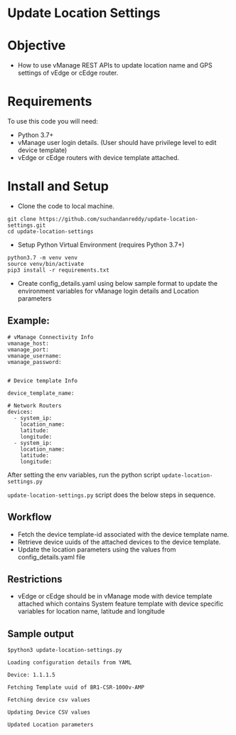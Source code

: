 # Update Location Settings

# Objective 

*   How to use vManage REST APIs to update location name and GPS settings of vEdge or cEdge router. 


# Requirements

To use this code you will need:

* Python 3.7+
* vManage user login details. (User should have privilege level to edit device template)
* vEdge or cEdge routers with device template attached.

# Install and Setup

- Clone the code to local machine.

```
git clone https://github.com/suchandanreddy/update-location-settings.git
cd update-location-settings
```
- Setup Python Virtual Environment (requires Python 3.7+)

```
python3.7 -m venv venv
source venv/bin/activate
pip3 install -r requirements.txt
```

- Create config_details.yaml using below sample format to update the environment variables for vManage login details and Location parameters

## Example:

```
# vManage Connectivity Info
vmanage_host: 
vmanage_port: 
vmanage_username: 
vmanage_password: 


# Device template Info

device_template_name: 

# Network Routers
devices:
  - system_ip: 
    location_name: 
    latitude:
    longitude: 
  - system_ip: 
    location_name: 
    latitude: 
    longitude: 
```


After setting the env variables, run the python script `update-location-settings.py`

`update-location-settings.py` script does the below steps in sequence. 

## Workflow

- Fetch the device template-id associated with the device template name. 
- Retrieve device uuids of the attached devices to the device template. 
- Update the location parameters using the values from config_details.yaml file

## Restrictions

- vEdge or cEdge should be in vManage mode with device template attached which contains System feature template with device specific variables for location name, latitude and longitude

## Sample output

```
$python3 update-location-settings.py 

Loading configuration details from YAML

Device: 1.1.1.5

Fetching Template uuid of BR1-CSR-1000v-AMP

Fetching device csv values

Updating Device CSV values

Updated Location parameters
```